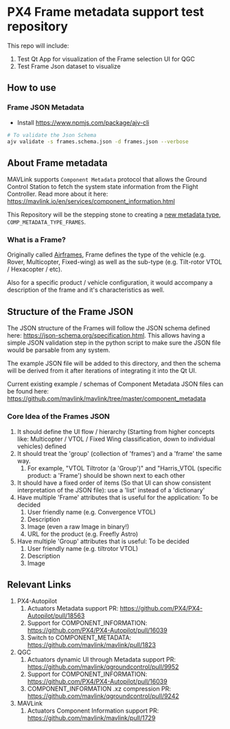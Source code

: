# PX4 Frame metadata support test repository

This repo will include:
1. Test Qt App for visualization of the Frame selection UI for QGC
2. Test Frame Json dataset to visualize

## How to use

### Frame JSON Metadata
- Install https://www.npmjs.com/package/ajv-cli
```bash
# To validate the Json Schema
ajv validate -s frames.schema.json -d frames.json --verbose
```
## About Frame metadata

MAVLink supports `Component Metadata` protocol that allows the Ground Control Station to fetch the system state information from the Flight Controller. Read more about it here: https://mavlink.io/en/services/component_information.html

This Repository will be the stepping stone to creating a [new metadata type](https://mavlink.io/en/services/component_information.html#schema_files), `COMP_METADATA_TYPE_FRAMES`.

### What is a Frame?

Originally called [Airframes](https://dev.px4.io/v1.11_noredirect/en/airframes/airframe_reference.html), Frame defines the type of the vehicle (e.g. Rover, Multicopter, Fixed-wing) as well as the sub-type (e.g. Tilt-rotor VTOL / Hexacopter / etc).

Also for a specific product / vehicle configuration, it would accompany a description of the frame and it's characteristics as well.

## Structure of the Frame JSON

The JSON structure of the Frames will follow the JSON schema defined here: https://json-schema.org/specification.html. This allows having a simple JSON validation step in the python script to make sure the JSON file would be parsable from any system.

The example JSON file will be added to this directory, and then the schema will be derived from it after iterations of integrating it into the Qt UI.

Current existing example / schemas of Component Metadata JSON files can be found here: https://github.com/mavlink/mavlink/tree/master/component_metadata

### Core Idea of the Frames JSON

1. It should define the UI flow / hierarchy (Starting from higher concepts like: Multicopter / VTOL / Fixed Wing classification, down to individual vehicles) defined
2. It should treat the 'group' (collection of 'frames') and a 'frame' the same way.
   1. For example, "VTOL Tiltrotor (a 'Group')" and "Harris_VTOL (specific product: a 'Frame') should be shown next to each other
3. It should have a fixed order of items (So that UI can show consistent interpretation of the JSON file): use a 'list' instead of a 'dictionary'
4. Have multiple 'Frame' attributes that is useful for the application: To be decided
   1. User friendly name (e.g. Convergence VTOL)
   2. Description
   3. Image (even a raw Image in binary!)
   4. URL for the product (e.g. Freefly Astro)
5. Have multiple 'Group' attributes that is useful: To be decided
   1. User friendly name (e.g. tiltrotor VTOL)
   2. Description
   3. Image

## Relevant Links

1. PX4-Autopilot
   1. Actuators Metadata support PR: https://github.com/PX4/PX4-Autopilot/pull/18563
   2. Support for COMPONENT_INFORMATION: https://github.com/PX4/PX4-Autopilot/pull/16039
   3. Switch to COMPONENT_METADATA: https://github.com/mavlink/mavlink/pull/1823
2. QGC
   1. Actuators dynamic UI through Metadata support PR: https://github.com/mavlink/qgroundcontrol/pull/9952
   2. Support for COMPONENT_INFORMATION: https://github.com/PX4/PX4-Autopilot/pull/16039
   3. COMPONENT_INFORMATION .xz compression PR: https://github.com/mavlink/qgroundcontrol/pull/9242
3. MAVLink
   1. Actuators Component Information support PR: https://github.com/mavlink/mavlink/pull/1729